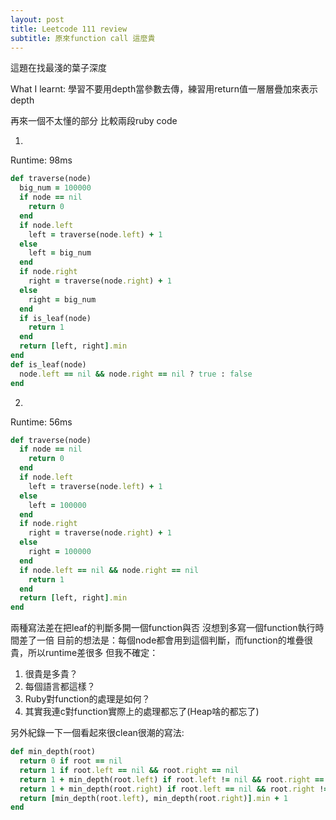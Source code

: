 ```yaml
---
layout: post
title: Leetcode 111 review
subtitle: 原來function call 這麼貴
---
```


這題在找最淺的葉子深度

What I learnt: 學習不要用depth當參數去傳，練習用return值一層層疊加來表示depth

再來一個不太懂的部分
比較兩段ruby code

1.
Runtime: 98ms
```ruby
def traverse(node)
  big_num = 100000
  if node == nil
    return 0
  end
  if node.left
    left = traverse(node.left) + 1
  else
    left = big_num
  end
  if node.right
    right = traverse(node.right) + 1
  else
    right = big_num
  end
  if is_leaf(node)
    return 1
  end
  return [left, right].min
end
def is_leaf(node)
  node.left == nil && node.right == nil ? true : false
end
```

2.
Runtime: 56ms
```ruby
def traverse(node)
  if node == nil
    return 0
  end
  if node.left
    left = traverse(node.left) + 1
  else
    left = 100000
  end
  if node.right
    right = traverse(node.right) + 1
  else
    right = 100000
  end
  if node.left == nil && node.right == nil
    return 1
  end
  return [left, right].min
end
```

兩種寫法差在把leaf的判斷多開一個function與否
沒想到多寫一個function執行時間差了一倍
目前的想法是：每個node都會用到這個判斷，而function的堆疊很貴，所以runtime差很多
但我不確定：
1. 很貴是多貴？
2. 每個語言都這樣？
3. Ruby對function的處理是如何？
4. 其實我連c對function實際上的處理都忘了(Heap啥的都忘了)

另外紀錄一下一個看起來很clean很潮的寫法:
```ruby
def min_depth(root)
  return 0 if root == nil
  return 1 if root.left == nil && root.right == nil
  return 1 + min_depth(root.left) if root.left != nil && root.right == nil
  return 1 + min_depth(root.right) if root.left == nil && root.right != nil
  return [min_depth(root.left), min_depth(root.right)].min + 1
end
```
